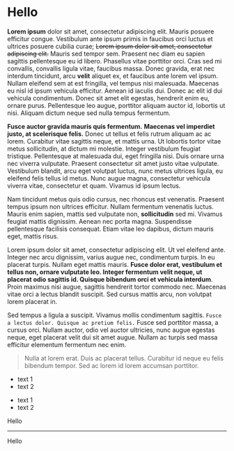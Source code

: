 # Hello



**Lorem ipsum** dolor sit amet, consectetur adipiscing elit. Mauris posuere efficitur congue. Vestibulum ante ipsum primis in faucibus orci luctus et ultrices posuere cubilia curae; ~~Lorem ipsum dolor sit amet, consectetur adipiscing elit.~~ Mauris sed tempor sem. Praesent nec diam eu sapien sagittis pellentesque eu id libero. Phasellus vitae porttitor orci. Cras sed mi convallis, convallis ligula vitae, faucibus massa. Donec gravida, erat nec interdum tincidunt, arcu __velit__ aliquet ex, et faucibus ante lorem vel ipsum. Nullam eleifend sem at est fringilla, vel tempus nisi malesuada. Maecenas eu nisl id ipsum vehicula efficitur. Aenean id iaculis dui. Donec ac elit id dui vehicula condimentum. Donec sit amet elit egestas, hendrerit enim eu, ornare purus. Pellentesque leo augue, porttitor aliquam auctor id, lobortis ut nisi. Aliquam dictum neque sed nulla tempus fermentum.

__Fusce auctor gravida mauris quis fermentum.__ **Maecenas vel imperdiet justo, at scelerisque felis.** Donec ut tellus et felis rutrum aliquam ac ac lorem. Curabitur vitae sagittis neque, et mattis urna. Ut lobortis tortor vitae metus sollicitudin, at dictum mi molestie. Integer vestibulum feugiat tristique. Pellentesque at malesuada dui, eget fringilla nisi. Duis ornare urna nec viverra vulputate. Praesent consectetur sit amet justo vitae vulputate. Vestibulum blandit, arcu eget volutpat luctus, nunc metus ultrices ligula, eu eleifend felis tellus id metus. Nunc augue magna, consectetur vehicula viverra vitae, consectetur et quam. Vivamus id ipsum lectus.

Nam tincidunt metus quis odio cursus, nec rhoncus est venenatis. Praesent tempus ipsum non ultrices efficitur. Nullam fermentum venenatis luctus. Mauris enim sapien, mattis sed vulputate non, **sollicitudin** sed mi. Vivamus feugiat mattis dignissim. Aenean nec porta magna. Suspendisse pellentesque facilisis consequat. Etiam vitae leo dapibus, dictum mauris eget, mattis risus.

Lorem ipsum dolor sit amet, consectetur adipiscing elit. Ut vel eleifend ante. Integer nec arcu dignissim, varius augue nec, condimentum turpis. In eu placerat turpis. Nullam eget mattis mauris. __Fusce dolor erat, vestibulum et tellus non, ornare vulputate leo. Integer fermentum velit neque, ut placerat odio sagittis id. Quisque bibendum orci et vehicula interdum__. Proin maximus nisi augue, sagittis hendrerit tortor commodo nec. Maecenas vitae orci a lectus blandit suscipit. Sed cursus mattis arcu, non volutpat lorem placerat in.

Sed tempus a ligula a suscipit. Vivamus mollis condimentum sagittis. `Fusce a lectus dolor. Quisque ac pretium felis.` Fusce sed porttitor massa, a cursus orci. Nullam auctor, odio vel auctor ultricies, nunc augue egestas neque, eget placerat velit dui sit amet augue. Nullam ac turpis sed massa efficitur elementum fermentum nec enim.

> Nulla at lorem erat. Duis ac placerat tellus. Curabitur id neque eu felis bibendum tempor. Sed ac lorem id lorem accumsan porttitor.

+ text 1
+ text 2

- text 1
- text 2

Hello 

---

Hello
